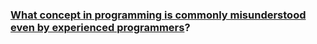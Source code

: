 ### [What concept in programming is commonly misunderstood even by experienced programmers](https://www.quora.com/What-concept-in-programming-is-commonly-misunderstood-even-by-experienced-programmers/answer/Nick-Carducci)?
